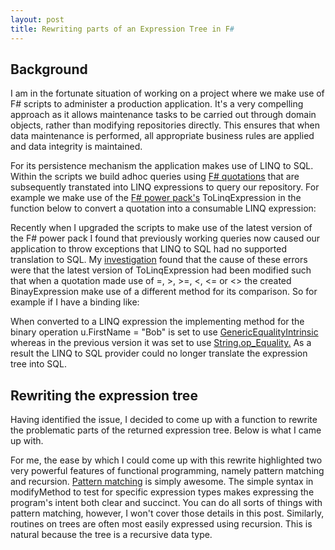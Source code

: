 ```yaml
---
layout: post
title: Rewriting parts of an Expression Tree in F#
---
```


## Background

I am in the fortunate situation of working on a project where we make use of F# scripts to administer a production application. It's a very compelling approach as it allows maintenance tasks to be carried out through domain objects, rather than modifying repositories directly. This ensures that when data maintenance is performed, all appropriate business rules are applied and data integrity is maintained.

For its persistence mechanism the application makes use of LINQ to SQL. Within the scripts we build adhoc queries using [F# quotations](http://msdn.microsoft.com/en-us/library/dd233212.aspx) that are subsequently transtated into LINQ expressions to query our repository. For example we make use of the [F# power pack's](http://fsharppowerpack.codeplex.com/) ToLinqExpression in the function below to convert a quotation into a consumable LINQ expression:

<script src="https://gist.github.com/davidkdickson/5531566.js"></script>

Recently when I upgraded the scripts to make use of the latest version of the F# power pack I found that previously working queries now caused our application to throw exceptions that LINQ to SQL had no supported translation to SQL. My [investigation](http://stackoverflow.com/questions/6434762/f-power-pack-linq-issue) found that the cause of these errors were that the latest version of ToLinqExpression had been modified such that when a quotation made use of =, >, >=, <, <= or <> the created BinayExpression make use of a different method for its comparison. So for example if I have a binding like:

<script src="https://gist.github.com/davidkdickson/5531571.js"></script>

When converted to a LINQ expression the implementing method for the binary operation u.FirstName = "Bob" is set to use [GenericEqualityIntrinsic](http://msdn.microsoft.com/en-us/library/ee806482.aspx) whereas in the previous version it was set to use [String.op_Equality.](http://msdn.microsoft.com/en-us/library/system.string.op_equality(v=VS.100).aspx) As a result the LINQ to SQL provider could no longer translate the expression tree into SQL.

## Rewriting the expression tree

Having identified the issue, I decided to come up with a function to rewrite the problematic parts of the returned expression tree. Below is what I came up with.

<script src="https://gist.github.com/davidkdickson/5531573.js"></script>

For me, the ease by which I could come up with this rewrite highlighted two very powerful features of functional programming, namely pattern matching and recursion. [Pattern matching](http://msdn.microsoft.com/en-us/library/dd233242.aspx) is simply awesome. The simple syntax in modifyMethod to test for specific expression types makes expressing the program's intent both clear and succinct. You can do all sorts of things with pattern matching, however, I won't cover those details in this post. Similarly, routines on trees are often most easily expressed using recursion. This is natural because the tree is a recursive data type.


